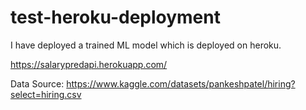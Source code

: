 # test-heroku-deployment
I have deployed a trained ML model which is deployed on heroku.

https://salarypredapi.herokuapp.com/

Data Source: https://www.kaggle.com/datasets/pankeshpatel/hiring?select=hiring.csv